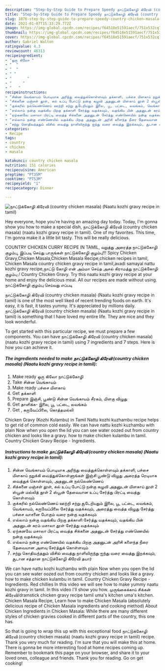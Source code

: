 ```yaml
---
description: "Step-by-Step Guide to Prepare Speedy நாட்டுக்கோழி கிரேவி (country chicken masala) (Naatu kozhi gravy recipe in tamil)"
title: "Step-by-Step Guide to Prepare Speedy நாட்டுக்கோழி கிரேவி (country chicken masala) (Naatu kozhi gravy recipe in tamil)"
slug: 1076-step-by-step-guide-to-prepare-speedy-country-chicken-masala-naatu-kozhi-gravy-recipe-in-tamil
date: 2021-01-07T15:33:29.772Z
image: https://img-global.cpcdn.com/recipes/f64518e51591aecf/751x532cq70/நாட்டுக்கோழி-கிரேவி-country-chicken-masala-naatu-kozhi-gravy-recipe-in-tamil-recipe-main-photo.jpg
thumbnail: https://img-global.cpcdn.com/recipes/f64518e51591aecf/751x532cq70/நாட்டுக்கோழி-கிரேவி-country-chicken-masala-naatu-kozhi-gravy-recipe-in-tamil-recipe-main-photo.jpg
cover: https://img-global.cpcdn.com/recipes/f64518e51591aecf/751x532cq70/நாட்டுக்கோழி-கிரேவி-country-chicken-masala-naatu-kozhi-gravy-recipe-in-tamil-recipe-main-photo.jpg
author: Gabriel Walton
ratingvalue: 4.3
reviewcount: 46313
recipeingredient:
- "ஒரு கிலோ "
- "  "
- "  "
- " "
- "       "
- "     "
- "   "
recipeinstructions:
- "சின்ன வெங்காயம் பொடியாக அரிந்து வைத்துக்கொள்ளவும் தக்காளி, பச்சை மிளகாய் நறுக்கி வைத்துக்கொள்ளுங்கள் இஞ்சி பூண்டு விழுது அரைத்த ரெடியாக வைத்துக் கொள்ளவும், அதனுடன் நல்லெண்ணெய்"
- "சிக்கனை மஞ்சள் தூள், கல் உப்பு போட்டு நன்கு கழுவி அதனுடன் மிளகாய் தூள் 2 ஸ்பூன் மல்லித் தூள் 2 ஸ்பூன் தேவையான உப்பு சேர்த்து பிரட்டி வைத்து கொள்ளவும்"
- "குக்கரில் நல்லெண்ணெய் ஊற்றி சற்று சூடேறியதும் இலை, பூ, பட்டை, லவங்கம், வெங்காயம், கருவேப்பிலை சேர்த்து வதக்கவும், அரைத்து வைத்த விழுது சேர்த்து பச்சை வாசனை போகும் வரை நன்கு வதக்கவும்"
- "எல்லாம் நன்கு வதங்கிய பிறகு தக்காளி சேர்த்து வதக்கவும், வதங்கிய பின் அதனுடன் கரம் மசாலா தூள் சேர்த்து வதக்கவும்"
- "ஏற்கனவே மசாலா பிரட்டி வைத்த சிக்கனை அதனுடன் சேர்த்து எண்ணெயில் நன்கு வதக்கவும்"
- "எல்லாம் நன்கு எண்ணெயில் வதக்கிய பிறகு அதனுடன் அரிசி களைந்த நீரை தேவையான அளவு சேர்த்துக் கொள்ளவும்"
- "சற்று கொதிவந்ததும் விசில் வைத்து நாளிலிருந்து ஐந்து வரை வைத்து இறக்கவும், சூடான சத்தான நாட்டுக்கோழி கிரேவி தயார்"
categories:
- Recipe
tags:
- country
- chicken
- masala

katakunci: country chicken masala 
nutrition: 151 calories
recipecuisine: American
preptime: "PT35M"
cooktime: "PT53M"
recipeyield: "1"
recipecategory: Dinner

---
```



![நாட்டுக்கோழி கிரேவி (country chicken masala) (Naatu kozhi gravy recipe in tamil)](https://img-global.cpcdn.com/recipes/f64518e51591aecf/751x532cq70/நாட்டுக்கோழி-கிரேவி-country-chicken-masala-naatu-kozhi-gravy-recipe-in-tamil-recipe-main-photo.jpg)

Hey everyone, hope you're having an amazing day today. Today, I'm gonna show you how to make a special dish, நாட்டுக்கோழி கிரேவி (country chicken masala) (naatu kozhi gravy recipe in tamil). One of my favorites. This time, I'm gonna make it a little bit tasty. This will be really delicious.

COUNTRY CHICKEN CURRY RECIPE IN TAMIL, வறுத்து அரைத்த நாட்டுக்கோழி குழம்பு, இப்படி செய்து பாருங்கள் நாட்டுக்கோழி குழம்பு!!! Spicy Chicken Gravy,Chicken Masala,Chicken Masala Recipe,chicken recipes in tamil, Chicken Masala country chicken gravy recipe in tamil,avadi samayal nattu kozhi gravy recipe,நாட்டு கோழி என் அம்மா செய்த அசல் கிராமத்து நாட்டுக்கோழி குழம்பு / Country Chicken Gravy. Try this naatu kozhi gravy recipe at your home and enjoy the delicious meal. All our recipes are made without using. நாட்டுக்கோழி குழம்பு செய்வது எப்படி

நாட்டுக்கோழி கிரேவி (country chicken masala) (Naatu kozhi gravy recipe in tamil) is one of the most well liked of recent trending foods on earth. It's easy, it is fast, it tastes yummy. It's appreciated by millions daily. நாட்டுக்கோழி கிரேவி (country chicken masala) (Naatu kozhi gravy recipe in tamil) is something that I have loved my entire life. They are nice and they look wonderful.


To get started with this particular recipe, we must prepare a few components. You can have நாட்டுக்கோழி கிரேவி (country chicken masala) (naatu kozhi gravy recipe in tamil) using 7 ingredients and 7 steps. Here is how you can achieve it.

<!--inarticleads1-->

##### The ingredients needed to make நாட்டுக்கோழி கிரேவி (country chicken masala) (Naatu kozhi gravy recipe in tamil):

1. Make ready ஒரு கிலோ நாட்டுக்கோழி
1. Take  சின்ன வெங்காயம்
1. Make ready  பச்சை மிளகாய்
1. Get  தக்காளி
1. Prepare  இஞ்சி, பூண்டு சின்ன வெங்காயம் சீரகம், மிளகு விழுது
1. Get  தாளிக்க- இலை, பூ, பட்டை, லவங்கம்
1. Get  , கருவேப்பிலை, கொத்தமல்லி


Chicken Gravy (Kozhi Kulambu) in Tamil Nattu kozhi kuzhambu recipe helps to get rid of common cold easily. We can have nattu kozhi kuzhambu with plain Now when you open the lid you can see water oozed out from country chicken and looks like a gravy. how to make chicken kulambu in tamil. Country Chicken Gravy Recipe - Ingredients. 

<!--inarticleads2-->

##### Instructions to make நாட்டுக்கோழி கிரேவி (country chicken masala) (Naatu kozhi gravy recipe in tamil):

1. சின்ன வெங்காயம் பொடியாக அரிந்து வைத்துக்கொள்ளவும் தக்காளி, பச்சை மிளகாய் நறுக்கி வைத்துக்கொள்ளுங்கள் இஞ்சி பூண்டு விழுது அரைத்த ரெடியாக வைத்துக் கொள்ளவும், அதனுடன் நல்லெண்ணெய்
1. சிக்கனை மஞ்சள் தூள், கல் உப்பு போட்டு நன்கு கழுவி அதனுடன் மிளகாய் தூள் 2 ஸ்பூன் மல்லித் தூள் 2 ஸ்பூன் தேவையான உப்பு சேர்த்து பிரட்டி வைத்து கொள்ளவும்
1. குக்கரில் நல்லெண்ணெய் ஊற்றி சற்று சூடேறியதும் இலை, பூ, பட்டை, லவங்கம், வெங்காயம், கருவேப்பிலை சேர்த்து வதக்கவும், அரைத்து வைத்த விழுது சேர்த்து பச்சை வாசனை போகும் வரை நன்கு வதக்கவும்
1. எல்லாம் நன்கு வதங்கிய பிறகு தக்காளி சேர்த்து வதக்கவும், வதங்கிய பின் அதனுடன் கரம் மசாலா தூள் சேர்த்து வதக்கவும்
1. ஏற்கனவே மசாலா பிரட்டி வைத்த சிக்கனை அதனுடன் சேர்த்து எண்ணெயில் நன்கு வதக்கவும்
1. எல்லாம் நன்கு எண்ணெயில் வதக்கிய பிறகு அதனுடன் அரிசி களைந்த நீரை தேவையான அளவு சேர்த்துக் கொள்ளவும்
1. சற்று கொதிவந்ததும் விசில் வைத்து நாளிலிருந்து ஐந்து வரை வைத்து இறக்கவும், சூடான சத்தான நாட்டுக்கோழி கிரேவி தயார்


We can have nattu kozhi kuzhambu with plain Now when you open the lid you can see water oozed out from country chicken and looks like a gravy. how to make chicken kulambu in tamil. Country Chicken Gravy Recipe - Ingredients. Red chillies In this video we will see how to make yummy naatu kozhi gravy in tamil. In this video I&#39;ll show you how. முருங்கைக்காய் சிக்கன் கிரேவி/dramstick chicken gravy recipe tamil uma&#39;s kitchen uma&#39;s kitchen. Chicken Masala Recipe, Learn how to make Chicken Masala (absolutely delicious recipe of Chicken Masala ingredients and cooking method) About Chicken Ingredients in Chicken Masala: While there are many different styles of chicken gravies cooked in different parts of the country, this one has. 

So that is going to wrap this up with this exceptional food நாட்டுக்கோழி கிரேவி (country chicken masala) (naatu kozhi gravy recipe in tamil) recipe. Thank you very much for reading. I'm sure that you will make this at home. There is gonna be more interesting food at home recipes coming up. Remember to bookmark this page on your browser, and share it to your loved ones, colleague and friends. Thank you for reading. Go on get cooking!
